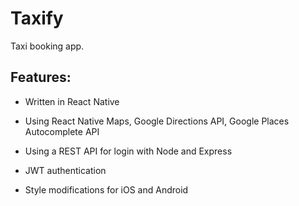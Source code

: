 # Taxify

Taxi booking app.

<h2>Features:</h2>

* Written in React Native

* Using React Native Maps, Google Directions API, Google Places Autocomplete API

* Using a REST API for login with Node and Express

* JWT authentication

* Style modifications for iOS and Android


